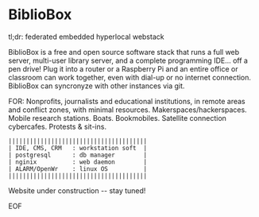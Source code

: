 # BiblioBox
tl;dr: federated embedded hyperlocal webstack

BiblioBox is a free and open source software stack that runs a full web server, multi-user library server, and a complete programming IDE... off a pen drive! Plug it into a router or a Raspberry Pi and an entire office or classroom can work together, even with dial-up or no internet connection. BiblioBox can syncronyze with other instances via git.

FOR: Nonprofits, journalists and educational institutions, in remote areas and conflict zones, with minimal resources. Makerspaces/hackerspaces. Mobile research stations. Boats. Bookmobiles. Satellite connection cybercafes. Protests & sit-ins.

	|||||||||||||||||||||||||||||||||||||||
	| IDE, CMS, CRM   : workstation soft  |
	| postgresql      : db manager        |
	| nginix          : web daemon        |
	| ALARM/OpenWr	  : linux OS	      |
	|||||||||||||||||||||||||||||||||||||||

Website under construction -- stay tuned!

EOF
